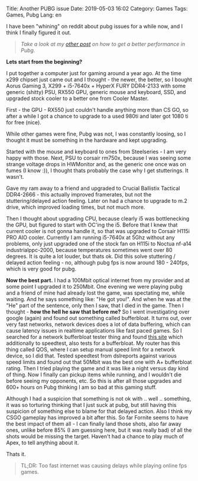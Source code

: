 Title: Another PUBG issue
Date: 2019-05-03 16:02
Category: Games
Tags: Games, Pubg
Lang: en

I have been "whining" on reddit about pubg issues for a while now, and I think I finally figured it out.

> _Take a look at my [other post]({filename}ultimate-guide-to-pubg-stuttering-issues.md) on how to get a better performance in Pubg._

**Lets start from the beginning?**

I put together a computer just for gaming around a year ago. At the time x299 chipset just came out and I thought - the newer, the better, so I bought Aorus Gaming 3, X299 + i5-7640x + HyperX FURY DDR4-2133 with some generic (shitty) PSU, RX550 GPU, generic mouse and keyboard, SSD, and upgraded stock cooler to a better one from Cooler Master.

First - the GPU - RX550 just couldn't handle anything more than CS GO, so after a while I got a chance to upgrade to a used 980ti and later got 1080 ti for free (nice).

While other games were fine, Pubg was not, I was constantly loosing, so I thought it must be something in the hardware and kept upgrading.

Started with the mouse and keyboard to ones from Steelseries - I am very happy with those. Next, PSU to corsair rm750x, because I was seeing some strange voltage drops in HWMonitor and, as the generic one once was on fumes (I know :)), I thought thats probably the case why I get stutterings. It wasn't.

Gave my ram away to a friend and upgraded to Crucial Ballistix Tactical DDR4-2666 - this actually improved framerates, but not the stuttering/delayed action feeling. Later on had a chance to upgrade to m.2 drive, which improved loading times, but not much more.

Then I thought about upgrading CPU, because clearly i5 was bottlenecking the GPU, but figured to start with OC'ing the i5. Before that I knew that current cooler is not gonna handle it, so that was upgraded to Corsair H115i PRO AIO cooler. Currently I am running i5-7640x at 5Ghz without any problems, only just upgraded one of the stock fan on H115i to Noctua nf-a14 industrialppc-2000, because temperatures sometimes went over 80 degrees. It is quite a lot louder, but thats ok. Did this solve stuttering / delayed action feeling - no, although pubg fps is now around 180 - 240fps, which is very good for pubg.

**Now the best part.** I had a 100Mbit optical internet from my provider and at some point I upgraded it to 250Mbit. One evening we were playing pubg and a friend of mine had already lost the game, was spectating me, while waiting. And he says something like: "He got you!". And when he was at the "He" part of the sentence, only then I saw, that I died in the game. Then I thought - **how the hell he saw that before me?** So I went investigating over google (again) and found out something called bufferbloat. It turns out, over very fast networks, network devices does a lot of data buffering, which can cause latency issues in realtime applications like fast paced games. So I searched for a network bufferbloat tester thing and found [this site](http://www.dslreports.com/speedtest) which additionally to speedtest, also tests for a bufferbloat. My router has this thing called QOS, where I can setup manual speed limit for a network device, so I did that. Tested speedtest from dslreports against various speed limits and found out that 50Mbit was the best one with A+ bufferbloat rating. Then I tried playing the game and it was like a night versus day kind of thing. Now I finally can pickup items while running, and I wouldn't die before seeing my opponents, etc. So this is after all those upgrades and 600+ hours on Pubg thinking I am so bad at this gaming stuff.

Although I had a suspicion that something is not ok with .. well .. something, it was so torturing thinking that I just suck at pubg, but still having this suspicion of something else to blame for that delayed action. Also I think my CSGO gameplay has improved a bit after this. So far Fornite seems to have the best impact of them all - I can finally land those shots, also far away ones, unlike before 85% (I am guessing here, but it was really bad) of all the shots would be missing the target. Haven't had a chance to play much of Apex, to tell anything about it.

Thats it.

> TL;DR: Too fast internet was causing delays while playing online fps games.
